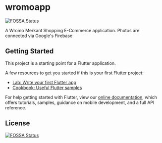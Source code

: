# wromoapp
[![FOSSA Status](https://app.fossa.com/api/projects/git%2Bgithub.com%2FErsin84%2Fwromoapp.svg?type=shield)](https://app.fossa.com/projects/git%2Bgithub.com%2FErsin84%2Fwromoapp?ref=badge_shield)


A Wromo Merkant Shopping E-Commerce application.  Photos are connected via Google's Firebase

## Getting Started

This project is a starting point for a Flutter application.

A few resources to get you started if this is your first Flutter project:

- [Lab: Write your first Flutter app](https://flutter.dev/docs/get-started/codelab)
- [Cookbook: Useful Flutter samples](https://flutter.dev/docs/cookbook)

For help getting started with Flutter, view our
[online documentation](https://flutter.dev/docs), which offers tutorials,
samples, guidance on mobile development, and a full API reference.


## License
[![FOSSA Status](https://app.fossa.com/api/projects/git%2Bgithub.com%2FErsin84%2Fwromoapp.svg?type=large)](https://app.fossa.com/projects/git%2Bgithub.com%2FErsin84%2Fwromoapp?ref=badge_large)